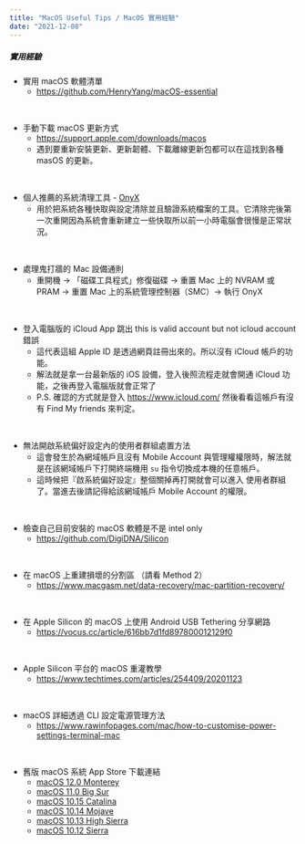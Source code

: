 ```yaml
---
title: "MacOS Useful Tips / MacOS 實用經驗"
date: "2021-12-08"
---
```



##### 實用經驗

* 實用 macOS 軟體清單
    * https://github.com/HenryYang/macOS-essential

</br>

* 手動下載 macOS 更新方式
    * https://support.apple.com/downloads/macos
    * 遇到要重新安裝更新、更新韌體、下載離線更新包都可以在這找到各種 masOS 的更新。

</br>

* 個人推薦的系統清理工具 - [OnyX](https://www.titanium-software.fr/en/onyx.html)
    * 用於把系統各種快取與設定清除並且驗證系統檔案的工具。它清除完後第一次重開因為系統會重新建立一些快取所以前一小時電腦會很慢是正常狀況。

</br>

* 處理鬼打牆的 Mac 設備通則
    * 重開機 -> 「磁碟工具程式」修復磁碟 -> 重置 Mac 上的 NVRAM 或 PRAM ->  重置 Mac 上的系統管理控制器（SMC）-> 執行 OnyX


</br>


* 登入電腦版的 iCloud App 跳出 this is valid account but not icloud account 錯誤
    * 這代表這組 Apple ID 是透過網頁註冊出來的。所以沒有 iCloud 帳戶的功能。
    * 解法就是拿一台最新版的 iOS 設備，登入後照流程走就會開通 iCloud 功能，之後再登入電腦版就會正常了
    * P.S. 確認的方式就是登入 https://www.icloud.com/ 然後看看這帳戶有沒有 Find My friends 來判定。


</br>


* 無法開啟系統偏好設定內的使用者群組處置方法
    * 這會發生於為網域帳戶且沒有 Mobile Account 與管理權權限時，解法就是在該網域帳戶下打開終端機用 `su` 指令切換成本機的任意帳戶。
    * 這時候把『啟系統偏好設定』整個關掉再打開就會可以進入 使用者群組 了。當進去後請記得給該網域帳戶 Mobile Account 的權限。


</br>

* 檢查自己目前安裝的 macOS 軟體是不是 intel only
    * https://github.com/DigiDNA/Silicon


</br>

* 在 macOS 上重建損壞的分割區 （請看 Method 2）
    * https://www.macgasm.net/data-recovery/mac-partition-recovery/


</br>

* 在 Apple Silicon 的 macOS 上使用 Android USB Tethering 分享網路
    * https://vocus.cc/article/616bb7d1fd897800012129f0


</br>

* Apple Silicon 平台的 macOS 重灌教學
    * https://www.techtimes.com/articles/254409/20201123

</br>

* macOS 詳細透過 CLI 設定電源管理方法
    * https://www.rawinfopages.com/mac/how-to-customise-power-settings-terminal-mac

</br>


* 舊版 macOS 系統 App Store 下載連結
    * [macOS 12.0 Monterey](https://apps.apple.com/tw/app/macos-monterey/id1576738294)
    * [macOS 11.0 Big Sur](https://apps.apple.com/tw/app/macos-big-sur/id1526878132)
    * [macOS 10.15 Catalina](https://apps.apple.com/tw/app/macos-catalina/id1466841314)
    * [macOS 10.14 Mojave](https://apps.apple.com/tw/app/macos-mojave/id1398502828)
    * [macOS 10.13 High Sierra](https://apps.apple.com/tw/app/macos-high-sierra/id1246284741)
    * [macOS 10.12 Sierra](https://apps.apple.com/tw/app/sierra/id1127487414)

</br>


